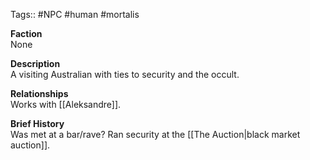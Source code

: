 Tags:: #NPC #human #mortalis

**Faction**  
None

**Description**  
A visiting Australian with ties to security and the occult.

**Relationships**  
Works with [[Aleksandre]].

**Brief History**  
Was met at a bar/rave? Ran security at the [[The Auction|black market auction]].